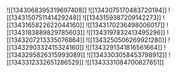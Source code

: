![[1343068395319697408]]
![[1343075170483720194]]
![[1343150751141429248]]
![[1343159387209142273]]
![[1343165822622044160]]
![[1343170236498006017]]
![[1343183889829785603]]
![[1343197832413495296]]
![[1343207213335076864]]
![[1343250506269921280]]
![[1343290332415324160]]
![[1343291341816561664]]
![[1343295826315993089]]
![[1343303058453798912]]
![[1343312332651286529]]
![[1343331084700827651]]
